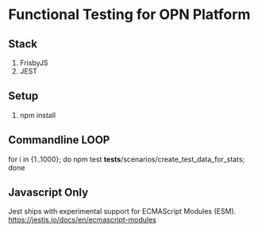 # Functional Testing for OPN Platform

## Stack
1. FrisbyJS
2. JEST

## Setup
1. npm install



## Commandline LOOP
for i in {1..1000}; do npm test __tests__/scenarios/create_test_data_for_stats; done

## Javascript Only
Jest ships with experimental support for ECMAScript Modules (ESM).
https://jestjs.io/docs/en/ecmascript-modules